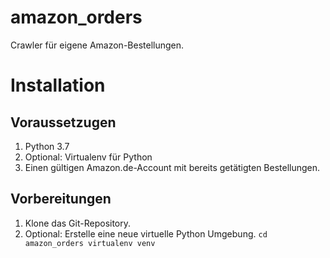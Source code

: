 # amazon_orders

Crawler für eigene Amazon-Bestellungen.

# Installation

## Voraussetzugen

1. Python 3.7
2. Optional: Virtualenv für Python
3. Einen gültigen Amazon.de-Account mit bereits getätigten Bestellungen.

## Vorbereitungen

1. Klone das Git-Repository.
2. Optional: Erstelle eine neue virtuelle Python Umgebung.
`cd amazon_orders
virtualenv venv`